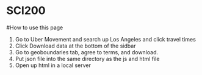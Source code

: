 # SCI200
#How to use this page
1. Go to Uber Movement and search up Los Angeles and click travel times
2. Click Download data at the bottom of the sidbar
3. Go to geoboundaries tab, agree to terms, and download.
4. Put json file into the same directory as the js and html file
6. Open up html in a local server
